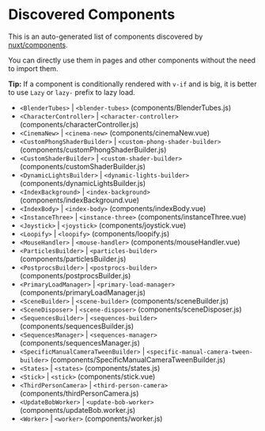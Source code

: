 # Discovered Components

This is an auto-generated list of components discovered by [nuxt/components](https://github.com/nuxt/components).

You can directly use them in pages and other components without the need to import them.

**Tip:** If a component is conditionally rendered with `v-if` and is big, it is better to use `Lazy` or `lazy-` prefix to lazy load.

- `<BlenderTubes>` | `<blender-tubes>` (components/BlenderTubes.js)
- `<CharacterController>` | `<character-controller>` (components/characterController.js)
- `<CinemaNew>` | `<cinema-new>` (components/cinemaNew.vue)
- `<CustomPhongShaderBuilder>` | `<custom-phong-shader-builder>` (components/customPhongShaderBuilder.js)
- `<CustomShaderBuilder>` | `<custom-shader-builder>` (components/customShaderBuilder.js)
- `<DynamicLightsBuilder>` | `<dynamic-lights-builder>` (components/dynamicLightsBuilder.js)
- `<IndexBackground>` | `<index-background>` (components/indexBackground.vue)
- `<IndexBody>` | `<index-body>` (components/indexBody.vue)
- `<InstanceThree>` | `<instance-three>` (components/instanceThree.vue)
- `<Joystick>` | `<joystick>` (components/joystick.vue)
- `<Loopify>` | `<loopify>` (components/loopify.js)
- `<MouseHandler>` | `<mouse-handler>` (components/mouseHandler.vue)
- `<ParticlesBuilder>` | `<particles-builder>` (components/particlesBuilder.js)
- `<PostprocsBuilder>` | `<postprocs-builder>` (components/postprocsBuilder.js)
- `<PrimaryLoadManager>` | `<primary-load-manager>` (components/primaryLoadManager.js)
- `<SceneBuilder>` | `<scene-builder>` (components/sceneBuilder.js)
- `<SceneDisposer>` | `<scene-disposer>` (components/sceneDisposer.js)
- `<SequencesBuilder>` | `<sequences-builder>` (components/sequencesBuilder.js)
- `<SequencesManager>` | `<sequences-manager>` (components/sequencesManager.js)
- `<SpecificManualCameraTweenBuilder>` | `<specific-manual-camera-tween-builder>` (components/SpecificManualCameraTweenBuilder.js)
- `<States>` | `<states>` (components/states.js)
- `<Stick>` | `<stick>` (components/stick.vue)
- `<ThirdPersonCamera>` | `<third-person-camera>` (components/thirdPersonCamera.js)
- `<UpdateBobWorker>` | `<update-bob-worker>` (components/updateBob.worker.js)
- `<Worker>` | `<worker>` (components/worker.js)
